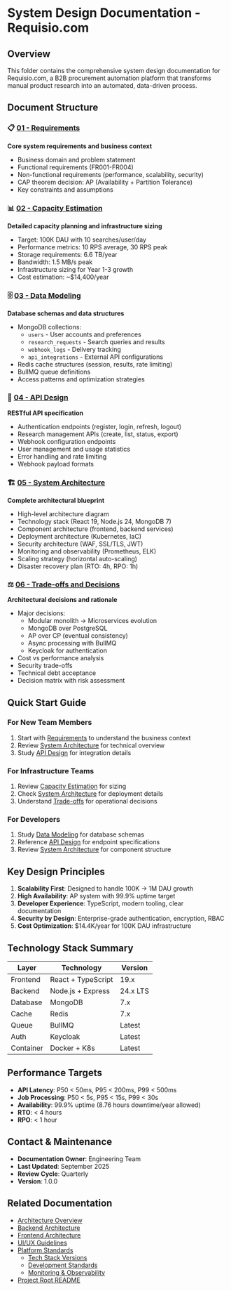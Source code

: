 # System Design Documentation - Requisio.com

## Overview

This folder contains the comprehensive system design documentation for Requisio.com, a B2B procurement automation platform that transforms manual product research into an automated, data-driven process.

## Document Structure

### 📋 [01 - Requirements](./01-requirements.md)
**Core system requirements and business context**
- Business domain and problem statement
- Functional requirements (FR001-FR004)
- Non-functional requirements (performance, scalability, security)
- CAP theorem decision: AP (Availability + Partition Tolerance)
- Key constraints and assumptions

### 📊 [02 - Capacity Estimation](./02-capacity-estimation.md)
**Detailed capacity planning and infrastructure sizing**
- Target: 100K DAU with 10 searches/user/day
- Performance metrics: 10 RPS average, 30 RPS peak
- Storage requirements: 6.6 TB/year
- Bandwidth: 1.5 MB/s peak
- Infrastructure sizing for Year 1-3 growth
- Cost estimation: ~$14,400/year

### 🗄️ [03 - Data Modeling](./03-data-modeling.md)
**Database schemas and data structures**
- MongoDB collections:
  - `users` - User accounts and preferences
  - `research_requests` - Search queries and results
  - `webhook_logs` - Delivery tracking
  - `api_integrations` - External API configurations
- Redis cache structures (session, results, rate limiting)
- BullMQ queue definitions
- Access patterns and optimization strategies

### 🔌 [04 - API Design](./04-api-design.md)
**RESTful API specification**
- Authentication endpoints (register, login, refresh, logout)
- Research management APIs (create, list, status, export)
- Webhook configuration endpoints
- User management and usage statistics
- Error handling and rate limiting
- Webhook payload formats

### 🏗️ [05 - System Architecture](./05-system-architecture.md)
**Complete architectural blueprint**
- High-level architecture diagram
- Technology stack (React 19, Node.js 24, MongoDB 7)
- Component architecture (frontend, backend services)
- Deployment architecture (Kubernetes, IaC)
- Security architecture (WAF, SSL/TLS, JWT)
- Monitoring and observability (Prometheus, ELK)
- Scaling strategy (horizontal auto-scaling)
- Disaster recovery plan (RTO: 4h, RPO: 1h)

### ⚖️ [06 - Trade-offs and Decisions](./06-trade-offs.md)
**Architectural decisions and rationale**
- Major decisions:
  - Modular monolith → Microservices evolution
  - MongoDB over PostgreSQL
  - AP over CP (eventual consistency)
  - Async processing with BullMQ
  - Keycloak for authentication
- Cost vs performance analysis
- Security trade-offs
- Technical debt acceptance
- Decision matrix with risk assessment


## Quick Start Guide

### For New Team Members
1. Start with [Requirements](./01-requirements.md) to understand the business context
2. Review [System Architecture](./05-system-architecture.md) for technical overview
3. Study [API Design](./04-api-design.md) for integration details

### For Infrastructure Teams
1. Review [Capacity Estimation](./02-capacity-estimation.md) for sizing
2. Check [System Architecture](./05-system-architecture.md) for deployment details
3. Understand [Trade-offs](./06-trade-offs.md) for operational decisions

### For Developers
1. Study [Data Modeling](./03-data-modeling.md) for database schemas
2. Reference [API Design](./04-api-design.md) for endpoint specifications
3. Review [System Architecture](./05-system-architecture.md) for component structure

## Key Design Principles

1. **Scalability First**: Designed to handle 100K → 1M DAU growth
2. **High Availability**: AP system with 99.9% uptime target
3. **Developer Experience**: TypeScript, modern tooling, clear documentation
4. **Security by Design**: Enterprise-grade authentication, encryption, RBAC
5. **Cost Optimization**: $14.4K/year for 100K DAU infrastructure

## Technology Stack Summary

| Layer | Technology | Version |
|-------|------------|---------|
| Frontend | React + TypeScript | 19.x |
| Backend | Node.js + Express | 24.x LTS |
| Database | MongoDB | 7.x |
| Cache | Redis | 7.x |
| Queue | BullMQ | Latest |
| Auth | Keycloak | Latest |
| Container | Docker + K8s | Latest |

## Performance Targets

- **API Latency**: P50 < 50ms, P95 < 200ms, P99 < 500ms
- **Job Processing**: P50 < 5s, P95 < 15s, P99 < 30s
- **Availability**: 99.9% uptime (8.76 hours downtime/year allowed)
- **RTO**: < 4 hours
- **RPO**: < 1 hour

## Contact & Maintenance

- **Documentation Owner**: Engineering Team
- **Last Updated**: September 2025
- **Review Cycle**: Quarterly
- **Version**: 1.0.0

## Related Documentation

- [Architecture Overview](../architecture/README.md)
- [Backend Architecture](../architecture/backend/)
- [Frontend Architecture](../architecture/frontend/architecture/)
- [UI/UX Guidelines](../architecture/frontend/ui/)
- [Platform Standards](../architecture/platform-standards/)
  - [Tech Stack Versions](../architecture/platform-standards/01-tech-stack-versions.md)
  - [Development Standards](../architecture/platform-standards/02-development-standards.md)
  - [Monitoring & Observability](../architecture/backend/11-monitoring-observability.md)
- [Project Root README](../../README.md)